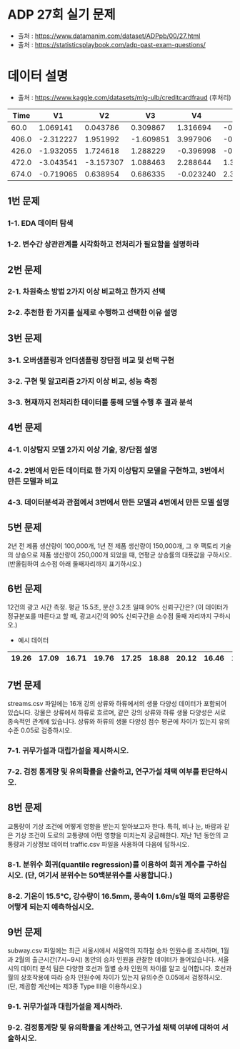 # ADP 27회 실기 문제

- 출처 : <https://www.datamanim.com/dataset/ADPpb/00/27.html>
- 출처 : <https://statisticsplaybook.com/adp-past-exam-questions/>

# 데이터 설명

- 출처 : <https://www.kaggle.com/datasets/mlg-ulb/creditcardfraud> (후처리)

| Time  | V1        | V2        | V3        | V4        | V5        | V6        | V7        | V8        | V9        | V10       | V11       | V12       | V13       | V14       | V15       | V16       | V17       | Amount  | Class |
|-------|-----------|-----------|-----------|-----------|-----------|-----------|-----------|-----------|-----------|-----------|-----------|-----------|-----------|-----------|-----------|-----------|-----------|---------|-------|
| 60.0  | 1.069141  | 0.043786  | 0.309867  | 1.316694  | -0.462394 | -0.857888 | 0.207904  | -0.191270 | 0.056398  | 0.041567  | -0.507358 | -0.108666 | -0.473257 | 0.452046  | 1.005675  | 0.185441  | -0.439976 | 89.40   | 0     |
| 406.0 | -2.312227 | 1.951992  | -1.609851 | 3.997906  | -0.522188 | -1.426545 | -2.537387 | 1.391657  | -2.770089 | -2.772272 | 3.202033  | -2.899907 | -0.595222 | -4.289254 | 0.389724  | -1.140747 | -2.830056 | 0.00    | 1     |
| 426.0 | -1.932055 | 1.724618  | 1.288229  | -0.396998 | -0.140202 | 2.470521  | -1.865298 | -5.186855 | 0.794764  | 0.155379  | 0.034517  | 0.906738  | -0.027172 | -0.404303 | -0.473949 | 0.274034  | -0.222340 | 16.19   | 0     |
| 472.0 | -3.043541 | -3.157307 | 1.088463  | 2.288644  | 1.359805  | -1.064823 | 0.325574  | -0.067794 | -0.270953 | -0.838587 | -0.414575 | -0.503141 | 0.676502  | -1.692029 | 2.000635  | 0.666780  | 0.599717  | 529.00  | 1     |
| 674.0 | -0.719065 | 0.638954  | 0.686335  | -0.023240 | 2.317890  | 3.871978  | -0.312797 | 1.089780  | -0.596925 | -0.006142 | -0.242883 | -0.384491 | 0.109079  | 0.187565  | 1.823472  | 0.274346  | -0.697730 | 22.00   | 0     |

## 1번 문제
### 1-1. EDA 데이터 탐색
### 1-2. 변수간 상관관계를 시각화하고 전처리가 필요함을 설명하라

## 2번 문제
### 2-1. 차원축소 방법 2가지 이상 비교하고 한가지 선택
### 2-2. 추천한 한 가지를 실제로 수행하고 선택한 이유 설명

## 3번 문제
### 3-1. 오버샘플링과 언더샘플링 장단점 비교 및 선택 구현
### 3-2. 구현 및 알고리즘 2가지 이상 비교, 성능 측정
### 3-3. 현재까지 전처리한 데이터를 통해 모델 수행 후 결과 분석

## 4번 문제
### 4-1. 이상탐지 모델 2가지 이상 기술, 장/단점 설명
### 4-2. 2번에서 만든 데이터로 한 가지 이상탐지 모델을 구현하고, 3번에서 만든 모델과 비교
### 4-3. 데이터분석과 관점에서 3번에서 만든 모델과 4번에서 만든 모델 설명

## 5번 문제
2년 전 제품 생산량이 100,000개, 1년 전 제품 생산량이 150,000개, 그 후 팩토리 기술의 상승으로 제품 생산량이 250,000개 되었을 때, 연평균 상승률의 대푯값을 구하시오. (반올림하여 소수점 아래 둘째자리까지 표기하시오.)

## 6번 문제
12건의 광고 시간 측정. 평균 15.5초, 분산 3.2초 일때 90% 신뢰구간은?
(이 데이터가 정규분포를 따른다고 할 때, 광고시간의 90% 신뢰구간을 소수점 둘째 자리까지 구하시오.)

- 예시 데이터

| 19.26 | 17.09 | 16.71 | 19.76 | 17.25 | 18.88 | 20.12 | 16.46 | 19.26 | 17.09 | 16.71 | 19.76 | 17.25 | 18.88 | 20.12 | 16.46 |
|-------|-------|-------|-------|-------|-------|-------|-------|-------|-------|-------|-------|-------|-------|-------|-------|


## 7번 문제
streams.csv 파일에는 16개 강의 상류와 하류에서의 생물 다양성 데이터가 포함되어 있습니다. 강물은 상류에서 하류로 흐르며, 같은 강의 상류와 하류 생물 다양성은 서로 종속적인 관계에 있습니다. 상류와 하류의 생물 다양성 점수 평균에 차이가 있는지 유의수준 0.05로 검증하시오.

### 7-1. 귀무가설과 대립가설을 제시하시오.
### 7-2. 검정 통계량 및 유의확률을 산출하고, 연구가설 채택 여부를 판단하시오.

## 8번 문제
교통량이 기상 조건에 어떻게 영향을 받는지 알아보고자 한다. 특히, 비나 눈, 바람과 같은 기상 조건이 도로의 교통량에 어떤 영향을 미치는지 궁금해한다. 지난 1년 동안의 교통량과 기상정보 데이터 traffic.csv 파일을 사용하여 다음에 답하시오.

### 8-1. 분위수 회귀(quantile regression)를 이용하여 회귀 계수를 구하십시오. (단, 여기서 분위수는 50백분위수를 사용합니다.)
### 8-2. 기온이 15.5℃, 강수량이 16.5mm, 풍속이 1.6m/s일 때의 교통량은 어떻게 되는지 예측하십시오.

## 9번 문제
subway.csv 파일에는 최근 서울시에서 서울역의 지하철 승차 인원수를 조사하며, 1월과 2월의 출근시간(7시~9시) 동안의 승차 인원을 관찰한 데이터가 들어있습니다. 서울시의 데이터 분석 팀은 다양한 호선과 월별 승차 인원의 차이를 알고 싶어합니다. 호선과 월의 상호작용에 따라 승차 인원수에 차이가 있는지 유의수준 0.05에서 검정하시오. (단, 제곱합 계산에는 제3종 Type Ⅲ을 이용하시오.)

### 9-1. 귀무가설과 대립가설을 제시하라.
### 9-2. 검정통계량 및 유의확률을 계산하고, 연구가설 채택 여부에 대하여 서술하시오.